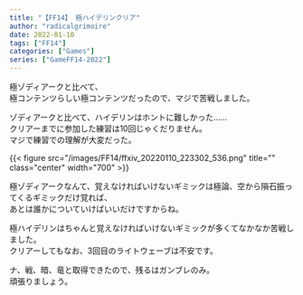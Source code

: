 ```yaml
---
title: "【FF14】 極ハイデリンクリア"
author: "radicalgrimoire"
date: 2022-01-10
tags: ["FF14"]
categories: ["Games"]
series: ["GameFF14-2022"]
---
```



極ゾディアークと比べて、  
極コンテンツらしい極コンテンツだったので、マジで苦戦しました。  
  
  
ゾディアークと比べて、ハイデリンはホントに難しかった……  
クリアーまでに参加した練習は10回じゃくだりません。  
マジで練習での理解が大変だった。  
  
{{< figure src="/images/FF14/ffxiv_20220110_223302_536.png" title="" class="center" width="700" >}}


極ゾディアークなんて、覚えなければいけないギミックは極論、空から隕石振ってくるギミックだけ覚れば、  
あとは誰かについていけばいいだけですからね。  
  
極ハイデリンはちゃんと覚えなければいけないギミックが多くてなかなか苦戦しました。  
クリアーしてもなお、3回目のライトウェーブは不安です。  
  
ナ、戦、暗、竜と取得できたので、残るはガンブレのみ。  
頑張りましょう。  
